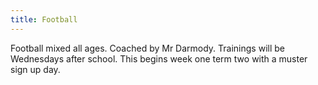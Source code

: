 ```yaml
---
title: Football
---
```

Football mixed all ages. 
Coached by Mr Darmody. Trainings will be Wednesdays after school. This begins week one term two with a muster sign up day.
